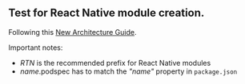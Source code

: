 ## Test for React Native module creation.

Following this [New Architecture Guide](https://github.com/reactwg/react-native-new-architecture).

Important notes:
- *RTN* is the recommended prefix for React Native modules
- *name*.podspec has to match the *"name"* property in `package.json`
